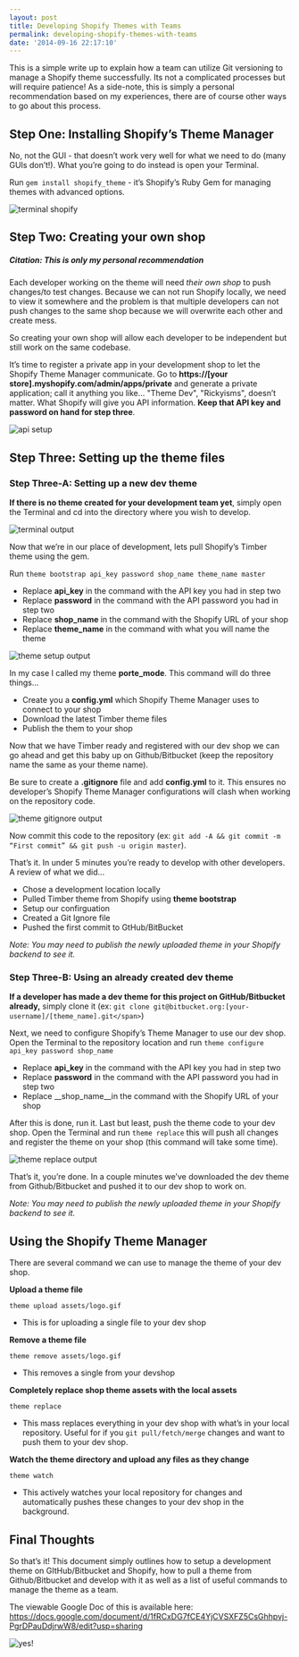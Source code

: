 ```yaml
---
layout: post
title: Developing Shopify Themes with Teams
permalink: developing-shopify-themes-with-teams
date: '2014-09-16 22:17:10'
---
```


This is a simple write up to explain how a team can utilize Git versioning to manage a Shopify theme successfully. Its not a complicated processes but will require patience! As a side-note, this is simply a personal recommendation based on my experiences, there are of course other ways to go about this process.

## Step One: Installing Shopify’s Theme Manager

No, not the GUI - that doesn’t work very well for what we need to do (many GUIs don’t!). What you’re going to do instead is open your Terminal.

Run `gem install shopify_theme` - it’s Shopify’s Ruby Gem for managing themes with advanced options.

![terminal shopify](/assets/images/shopify-1.png)

## Step Two: Creating your own shop

##### Citation: This is only my personal recommendation

Each developer working on the theme will need _their own shop_ to push changes/to test changes. Because we can not run Shopify locally, we need to view it somewhere and the problem is that multiple developers can not push changes to the same shop because we will overwrite each other and create mess.

So creating your own shop will allow each developer to be independent but still work on the same codebase.

It’s time to register a private app in your development shop to let the Shopify Theme Manager communicate. Go to __https://[your store].myshopify.com/admin/apps/private__ and generate a private application; call it anything you like… "Theme Dev", "Rickyisms", doesn’t matter. What Shopify will give you API information. __Keep that API key and password on hand for step three__.

![api setup](/assets/images/shopify-2.png)

## Step Three: Setting up the theme files

### __Step Three-A: Setting up a new dev theme__

__If there is no theme created for your development team yet__, simply open the Terminal and cd into the directory where you wish to develop.

![terminal output](/assets/images/shopify-3.png)

Now that we’re in our place of development, lets pull Shopify’s Timber theme using the gem.

Run `theme bootstrap api_key password shop_name theme_name master`

- Replace __api_key__ in the command with the API key you had in step two
- Replace __password__ in the command with the API password you had in step two
- Replace __shop_name__ in the command with the Shopify URL of your shop
- Replace __theme_name__ in the command with what you will name the theme

![theme setup output](/assets/images/shopify-4.png)

In my case I called my theme __porte_mode__. This command will do three things…

- Create you a __config.yml__ which Shopify Theme Manager uses to connect to your shop
- Download the latest Timber theme files
- Publish the them to your shop

Now that we have Timber ready and registered with our dev shop we can go ahead and get this baby up on Github/Bitbucket (keep the repository name the same as your theme name).

Be sure to create a __.gitignore__ file and add __config.yml__ to it. This ensures no developer’s Shopify Theme Manager configurations will clash when working on the repository code.

![theme gitignore output](/assets/images/shopify-5.png)

Now commit this code to the repository (ex: `git add -A && git commit -m “First commit” && git push -u origin master`).

That’s it. In under 5 minutes you’re ready to develop with other developers. A review of what we did…

- Chose a development location locally
- Pulled Timber theme from Shopify using __theme bootstrap__
- Setup our confirguation
- Created a Git Ignore file
- Pushed the first commit to GtHub/BitBucket

_Note: You may need to publish the newly uploaded theme in your Shopify backend to see it._

### __Step Three-B: Using an already created dev theme__

__If a developer has made a dev theme for this project on GitHub/Bitbucket already,__ simply clone it (ex: `git clone git@bitbucket.org:[your-username]/[theme_name].git</span>`)

Next, we need to configure Shopify’s Theme Manager to use our dev shop. Open the Terminal to the repository location and run `theme configure api_key password shop_name`

- Replace __api_key__ in the command with the API key you had in step two
- Replace __password__ in the command with the API password you had in step two
- Replace __shop_name__in the command with the Shopify URL of your shop

After this is done, run it. Last but least, push the theme code to your dev shop. Open the Terminal and run `theme replace` this will push all changes and register the theme on your shop (this command will take some time).

![theme replace output](/assets/images/shopify-6.png)

That’s it, you’re done. In a couple minutes we’ve downloaded the dev theme from Github/Bitbucket and pushed it to our dev shop to work on.

_Note: You may need to publish the newly uploaded theme in your Shopify backend to see it._

## Using the Shopify Theme Manager

There are several command we can use to manage the theme of your dev shop.

__Upload a theme file__

`theme upload assets/logo.gif`

- This is for uploading a single file to your dev shop

__Remove a theme file__

`theme remove assets/logo.gif`

- This removes a single from your devshop

__Completely replace shop theme assets with the local assets__

`theme replace`

- This mass replaces everything in your dev shop with what’s in your local repository. Useful for if you `git pull/fetch/merge` changes and want to push them to your dev shop.

__Watch the theme directory and upload any files as they change__

`theme watch`

- This actively watches your local repository for changes and automatically pushes these changes to your dev shop in the background.

## Final Thoughts

So that’s it! This document simply outlines how to setup a development theme on GItHub/Bitbucket and Shopify, how to pull a theme from Github/Bitbucket and develop with it as well as a list of useful commands to manage the theme as a team.

The viewable Google Doc of this is available here: https://docs.google.com/document/d/1fRCxDG7fCE4YjCVSXFZ5CsGhhpvj-PgrDPauDdjrwW8/edit?usp=sharing

![yes!](/assets/images/shopify-7.png)
